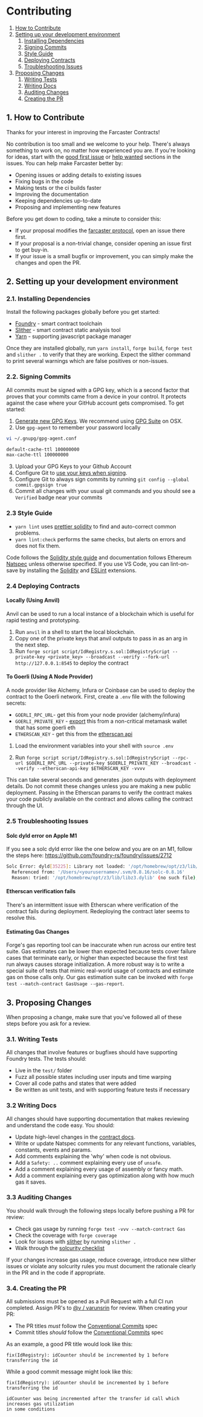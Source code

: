 # Contributing

1. [How to Contribute](#1-how-to-contribute)
2. [Setting up your development environment](#2-setting-up-your-development-environment)
   1. [Installing Dependencies](#21-installing-dependencies)
   2. [Signing Commits](#22-signing-commits)
   3. [Style Guide](#23-style-guide)
   4. [Deploying Contracts](#24-deploying-contracts)
   5. [Troubleshooting Issues](#25-troubleshooting-issues)
3. [Proposing Changes](#3-proposing-changes)
   1. [Writing Tests](#31-writing-tests)
   2. [Writing Docs](#32-writing-docs)
   3. [Auditing Changes](#33-auditing-changes)
   4. [Creating the PR](#34-creating-the-pr)

## 1. How to Contribute

Thanks for your interest in improving the Farcaster Contracts!

No contribution is too small and we welcome to your help. There's always something to work on, no matter how
experienced you are. If you're looking for ideas, start with the
[good first issue](https://github.com/farcasterxyz/contracts/issues?q=is%3Aissue+is%3Aopen+label%3A%22good+first+issue%22)
or [help wanted](https://github.com/farcasterxyz/contracts/issues?q=is%3Aopen+is%3Aissue+label%3A%22help+wanted%22)
sections in the issues. You can help make Farcaster better by:

- Opening issues or adding details to existing issues
- Fixing bugs in the code
- Making tests or the ci builds faster
- Improving the documentation
- Keeping dependencies up-to-date
- Proposing and implementing new features

Before you get down to coding, take a minute to consider this:

- If your proposal modifies the [farcaster protocol](https://github.com/farcasterxyz/protocol/), open an issue there
  first.
- If your proposal is a non-trivial change, consider opening an issue first to get buy-in.
- If your issue is a small bugfix or improvement, you can simply make the changes and open the PR.

## 2. Setting up your development environment

### 2.1. Installing Dependencies

Install the following packages globally before you get started:

- [Foundry](https://github.com/foundry-rs/foundry) - smart contract toolchain
- [Slither](https://github.com/crytic/slither#how-to-install) - smart contract static analysis tool
- [Yarn](https://classic.yarnpkg.com/lang/en/docs/install) - supporting javascript package manager

Once they are installed globally, run `yarn install`, `forge build`, `forge test` and `slither .` to verify that they
are working. Expect the slither command to print several warnings which are false positives or non-issues.

### 2.2. Signing Commits

All commits must be signed with a GPG key, which is a second factor that proves that your commits came from a device
in your control. It protects against the case where your GitHub account gets compromised. To get started:

1. [Generate new GPG Keys](https://help.github.com/en/github/authenticating-to-github/generating-a-new-gpg-key). We
   recommend using [GPG Suite](https://gpgtools.org/) on OSX.
2. Use `gpg-agent` to remember your password locally

```bash
vi ~/.gnupg/gpg-agent.conf

default-cache-ttl 100000000
max-cache-ttl 100000000
```

3. Upload your GPG Keys to your Github Account
4. Configure Git to [use your keys when signing](https://help.github.com/en/github/authenticating-to-github/telling-git-about-your-signing-key).
5. Configure Git to always sign commits by running `git config --global commit.gpgsign true`
6. Commit all changes with your usual git commands and you should see a `Verified` badge near your commits

### 2.3 Style Guide

- `yarn lint` uses [prettier solidity](https://github.com/prettier-solidity/prettier-plugin-solidity) to find and
  auto-correct common problems.
- `yarn lint:check` performs the same checks, but alerts on errors and does not fix them.

Code follows the [Solidity style guide](https://docs.soliditylang.org/en/v0.8.16/style-guide.html) and documentation
follows Ethereum [Natspec](https://docs.soliditylang.org/en/develop/natspec-format.html) unless otherwise specified. If
you use VS Code, you can lint-on-save by installing the [Solidity](https://marketplace.visualstudio.com/items?itemName=JuanBlanco.solidity)
and [ESLint](https://marketplace.visualstudio.com/items?itemName=dbaeumer.vscode-eslint) extensions.

### 2.4 Deploying Contracts

#### Locally (Using Anvil)

Anvil can be used to run a local instance of a blockchain which is useful for rapid testing and prototyping.

1. Run `anvil` in a shell to start the local blockchain.
2. Copy one of the private keys that anvil outputs to pass in as an arg in the next step.
3. Run `forge script script/IdRegistry.s.sol:IdRegistryScript --private-key <private_key> --broadcast --verify --fork-url http://127.0.0.1:8545`
   to deploy the contract

#### To Goerli (Using A Node Provider)

A node provider like Alchemy, Infura or Coinbase can be used to deploy the contract to the Goerli network. First,
create a `.env` file with the following secrets:

- `GOERLI_RPC_URL`- get this from your node provider (alchemy/infura)
- `GOERLI_PRIVATE_KEY` - [export](https://metamask.zendesk.com/hc/en-us/articles/360015289632-How-to-export-an-account-s-private-key)
  this from a non-critical metamask wallet that has some goerli eth
- `ETHERSCAN_KEY` - get this from the [etherscan api](https://etherscan.io/myapikey.)

1. Load the environment variables into your shell with `source .env`

2. Run `forge script script/IdRegistry.s.sol:IdRegistryScript --rpc-url $GOERLI_RPC_URL --private-key $GOERLI_PRIVATE_KEY --broadcast --verify --etherscan-api-key $ETHERSCAN_KEY -vvvv`

This can take several seconds and generates .json outputs with deployment details. Do not commit these changes unless
you are making a new public deployment. Passing in the Etherscan params to verify the contract makes your code publicly
available on the contract and allows calling the contract through the UI.

### 2.5 Troubleshooting Issues

#### Solc dyld error on Apple M1

If you see a solc dyld error like the one below and you are on an M1, follow the steps here:
https://github.com/foundry-rs/foundry/issues/2712

```bash
Solc Error: dyld[35225]: Library not loaded: '/opt/homebrew/opt/z3/lib/libz3.dylib'
  Referenced from: '/Users/<yourusername>/.svm/0.8.16/solc-0.8.16'
  Reason: tried: '/opt/homebrew/opt/z3/lib/libz3.dylib' (no such file), '/usr/local/lib/libz3.dylib' (no such file), '/usr/lib/libz3.dylib' (no such file)
```

#### Etherscan verification fails

There's an intermittent issue with Etherscan where verification of the contract fails during deployment. Redeploying
the contract later seems to resolve this.

#### Estimating Gas Changes

Forge's gas reporting tool can be inaccurate when run across our entire test suite. Gas estimates can be lower than
expected because tests cover failure cases that terminate early, or higher than expected because the first test run
always causes storage initialization. A more robust way is to write a special suite of tests that mimic real-world
usage of contracts and estimate gas on those calls only. Our gas estimation suite can be invoked with
`forge test --match-contract GasUsage --gas-report`.

## 3. Proposing Changes

When proposing a change, make sure that you've followed all of these steps before you ask for a review.

### 3.1. Writing Tests

All changes that involve features or bugfixes should have supporting Foundry tests. The tests should:

- Live in the `test/` folder
- Fuzz all possible states including user inputs and time warping
- Cover all code paths and states that were added
- Be written as unit tests, and with supporting feature tests if necessary

### 3.2 Writing Docs

All changes should have supporting documentation that makes reviewing and understand the code easy. You should:

- Update high-level changes in the [contract docs](docs/docs.md).
- Write or update Natspec comments for any relevant functions, variables, constants, events and params.
- Add comments explaining the 'why' when code is not obvious.
- Add a `Safety: ..` comment explaining every use of `unsafe`.
- Add a comment explaining every usage of assembly or fancy math.
- Add a comment explaining every gas optimization along with how much gas it saves.

### 3.3 Auditing Changes

You should walk through the following steps locally before pushing a PR for review:

- Check gas usage by running `forge test -vvv --match-contract Gas`
- Check the coverage with `forge coverage`
- Look for issues with [slither](https://github.com/crytic/slither) by running `slither .`
- Walk through the [solcurity checklist](https://github.com/transmissions11/solcurity)

If your changes increase gas usage, reduce coverage, introduce new slither issues or violate any solcurity rules
you must document the rationale clearly in the PR and in the code if appropriate.

### 3.4. Creating the PR

All submissions must be opened as a Pull Request with a full CI run completed. Assign PR's to [@v / varunsrin](https://github.com/varunsrin)
for review. When creating your PR:

- The PR titles _must_ follow the [Conventional Commits](https://www.conventionalcommits.org/en/v1.0.0/#summary) spec
- Commit titles _should_ follow the [Conventional Commits](https://www.conventionalcommits.org/en/v1.0.0/#summary) spec

As an example, a good PR title would look like this:

```
fix(IdRegistry): idCounter should be incremented by 1 before transferring the id
```

While a good commit message might look like this:

```
fix(IdRegistry): idCounter should be incremented by 1 before transferring the id

idCounter was being incremented after the transfer id call which increases gas utilization
in some conditions
```
